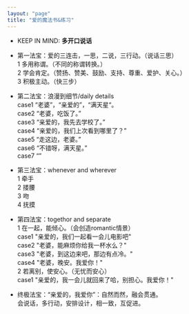 ```yaml
---
layout: "page"
title: "爱的魔法书&练习"
---
```

- KEEP IN MIND: **多开口说话**

- 第一法宝：爱的三连击，一思，二说，三行动。（说话三思）  
1 多用称谓。（不同的称谓转换。）  
2 学会肯定。（赞扬、赞美、鼓励、支持、尊重、爱护、关心。）  
3 积极主动。（快三步）

- 第二法宝：浪漫到细节/daily details  
case1 “老婆”，“亲爱的”，“满天星“。  
case2 “老婆，吃饭了。”  
case3 “亲爱的，我先去学校了。”  
case4 “亲爱的，我们上次看到哪里了？”  
case5 “走这边，老婆。”  
case6 “不错呀，满天星。”  
case7 “”  

- 第三法宝：whenever and wherever  
1 牵手  
2 搂腰  
3 吻  
4 抚摸  

- 第四法宝：togethor and separate  
1 在一起，能倾心。（会创造romantic情景）  
case1 "亲爱的，我们一起看一会儿电影吧"  
case2 "老婆，能麻烦你给我一杯水么？"  
case3 "老婆，到这边来吧，那边有点冷。"  
case4 "老婆，晚安。我爱你！"  
2 若离别，使安心。（无忧而安心）  
case1 "亲爱的，我一会儿就回来了哈，别担心。我爱你！"  

- 终极法宝：“亲爱的，我爱你”：自然而然，融会贯通。  
会说话，多行动，安排设计，相一致，互促进。
